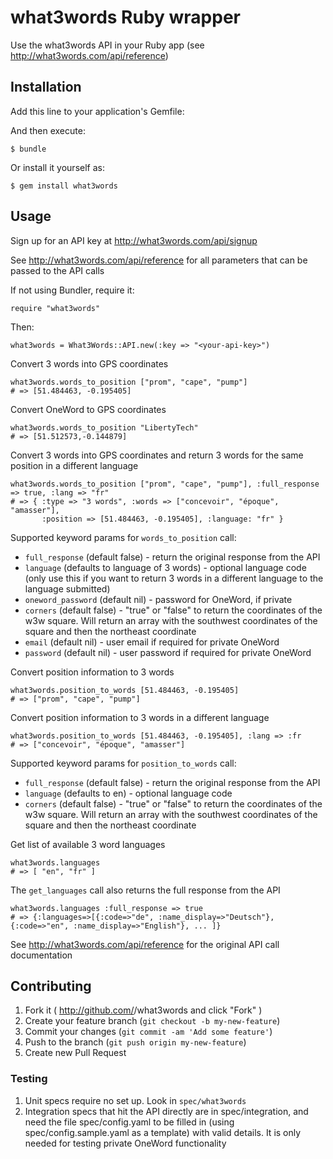 # what3words Ruby wrapper

Use the what3words API in your Ruby app (see http://what3words.com/api/reference)

## Installation

Add this line to your application's Gemfile:


And then execute:

    $ bundle

Or install it yourself as:

    $ gem install what3words

## Usage

Sign up for an API key at http://what3words.com/api/signup

See http://what3words.com/api/reference for all parameters that can be
passed to the API calls

If not using Bundler, require it:

    require "what3words"

Then:

    what3words = What3Words::API.new(:key => "<your-api-key>")

Convert 3 words into GPS coordinates

    what3words.words_to_position ["prom", "cape", "pump"]
    # => [51.484463, -0.195405]

Convert OneWord to GPS coordinates

    what3words.words_to_position "LibertyTech"
    # => [51.512573,-0.144879]

Convert 3 words into GPS coordinates and return 3 words for the same position in a different language

    what3words.words_to_position ["prom", "cape", "pump"], :full_response => true, :lang => "fr"
    # => { :type => "3 words", :words => ["concevoir", "époque", "amasser"],
           :position => [51.484463, -0.195405], :language: "fr" }

Supported keyword params for `words_to_position` call:

* `full_response` (default false) - return the original response from the API
* `language` (defaults to language of 3 words)  - optional language code (only use this if you want to return 3 words in a different language to the language submitted)
* `oneword_password` (default nil) - password for OneWord, if private
* `corners` (default false) - "true" or "false" to return the coordinates of the w3w square. Will return an array with the southwest coordinates of the square and then the northeast coordinate
* `email` (default nil) - user email if required for private OneWord
* `password` (default nil) - user password if required for private OneWord

Convert position information to 3 words

    what3words.position_to_words [51.484463, -0.195405]
    # => ["prom", "cape", "pump"]

Convert position information to 3 words in a different language

    what3words.position_to_words [51.484463, -0.195405], :lang => :fr
    # => ["concevoir", "époque", "amasser"]

Supported keyword params for `position_to_words` call:

* `full_response` (default false) - return the original response from the API
* `language` (defaults to en)  - optional language code
* `corners` (default false) - "true" or "false" to return the coordinates of the w3w square. Will return an array with the southwest coordinates of the square and then the northeast coordinate

Get list of available 3 word languages

    what3words.languages
    # => [ "en", "fr" ]

The `get_languages` call also returns the full response from the API

    what3words.languages :full_response => true
    # => {:languages=>[{:code=>"de", :name_display=>"Deutsch"}, {:code=>"en", :name_display=>"English"}, ... ]}

See http://what3words.com/api/reference for the original API call documentation

## Contributing

1. Fork it ( http://github.com/<my-github-username>/what3words and click "Fork" )
2. Create your feature branch (`git checkout -b my-new-feature`)
3. Commit your changes (`git commit -am 'Add some feature'`)
4. Push to the branch (`git push origin my-new-feature`)
5. Create new Pull Request

### Testing

1. Unit specs require no set up. Look in `spec/what3words`
2. Integration specs that hit the API directly are in spec/integration, and need the file spec/config.yaml to be filled in (using spec/config.sample.yaml as a template) with valid details. It is only needed for testing private OneWord functionality
